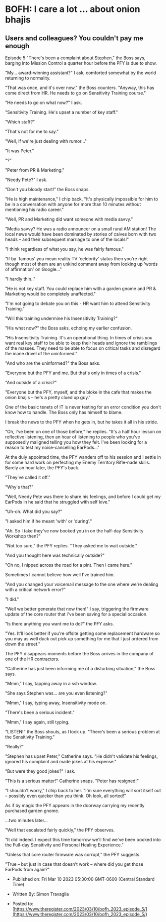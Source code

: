 # BOFH: I care a lot ... about onion bhajis

## Users and colleagues? You couldn't pay me enough

Episode 5 "There's been a complaint about Stephen," the Boss says, barging into Mission Control a quarter hour before the PFY is due to show.

"My... award-winning assistant?" I ask, comforted somewhat by the world returning to normality.

"That was once, and it's over now," the Boss counters. "Anyway, this has come direct from HR. He needs to go on Sensitivity Training course."

"He needs to go on what now?" I ask.

"Sensitivity Training. He's upset a number of key staff."

"Which staff?"

"That's not for me to say."

"Well, if we're just dealing with rumor..."

"It was Peter."

"?"

"Peter from PR & Marketing."

"Needy Pete?" I ask.

"Don't you bloody start!" the Boss snaps.

"He is high maintenance," I chip back. "It's physically impossible for him to be in a conversation with anyone for more than 10 minutes without mentioning his radio career."

"Well, PR and Marketing did want someone with media savvy."

"Media savvy? He was a radio announcer on a small rural AM station! The local news would have been dominated by stories of calves born with two heads – and their subsequent marriage to one of the locals!"

"I think regardless of what you say, he was fairly famous."

"If by 'famous' you mean reality TV 'celebrity' status then you're right - though most of them are an unkind comment away from looking up 'words of affirmation' on Google..."

"I hardly thin.."

"He is not key staff. You could replace him with a garden gnome and PR & Marketing would be completely unaffected."

"I'm not going to debate you on this - HR want him to attend Sensitivity Training."

"Will this training undermine his Insensitivity Training?"

"His what now?" the Boss asks, echoing my earlier confusion.

"His Insensitivity Training. It's an operational thing. In times of crisis you want real key staff to be able to keep their heads and ignore the ramblings of the masses. They need to be able to focus on critical tasks and disregard the inane drivel of the uninformed."

"And who are the uninformed?" the Boss asks.

"Everyone but the PFY and me. But that's only in times of a crisis."

"And outside of a crisis?"

"Everyone but the PFY, myself, and the bloke in the cafe that makes the onion bhajis – he's a pretty clued up guy."

One of the basic tenets of IT is never testing for an error condition you don't know how to handle. The Boss only has himself to blame.

I break the news to the PFY when he gets in, but he takes it all in his stride.  

"Oh, I've been on one of those before," he replies. "It's a half hour lesson on reflective listening, then an hour of listening to people who you've supposedly maligned telling you how they felt. I've been looking for a reason to test my noise-cancelling EarPods..."

At the duly appointed time, the PFY wanders off to his session and I settle in for some hard work on perfecting my Enemy Territory Rifle-nade skills. Barely an hour later, the PFY's back.

"They've called it off."

"Why's that?"

"Well, Needy Pete was there to share his feelings, and before I could get my EarPods in he said that he struggled with self love."

"Uh-oh. What did you say?"

"I asked him if he meant 'with' or 'during'."

"Ah. So I take they've now booked you in on the half-day Sensitivity Workshop then?"

"Not too sure," the PFY replies. "They asked me to wait outside."

"And you thought here was technically outside?"

"Oh no, I nipped across the road for a pint. Then I came here."

Sometimes I cannot believe how well I've trained him.

"And you changed your voicemail message to the one where we're dealing with a critical network error?"

"I did."

"Well we better generate that now then!" I say, triggering the firmware update of the core router that I've been saving for a special occasion.

"Is there anything you want me to do?" the PFY asks.

"Yes. It'll look better if you're offsite getting some replacement hardware so you may as well duck out pick up something for me that I just ordered from down the street."

The PFY disappears moments before the Boss arrives in the company of one of the HR contractors.

"Catherine has just been informing me of a disturbing situation," the Boss says.

"Mmm," I say, tapping away in a ssh window.

"She says Stephen was... are you even listening?"

"Mmm," I say, typing away, Insensitivity mode on.

"There's been a serious incident."

"Mmm," I say again, still typing.

"LISTEN!" the Boss shouts, as I look up. "There's been a serious problem at the Sensitivity Training."

"Really?"

"Stephen has upset Peter," Catherine says. "He didn't validate his feelings, ignored his complaint and made jokes at his expense."

"But were they good jokes?" I ask.

"This is a serious matter!" Catherine snaps. "Peter has resigned!"

"I shouldn't worry," I chip back to her. "I'm sure everything will sort itself out – possibly even quicker than you think. Oh look, all sorted!"

As if by magic the PFY appears in the doorway carrying my recently purchased garden gnome.

...two minutes later...

"Well that escalated fairly quickly," the PFY observes.

"It did indeed. I expect this time tomorrow we'll find we've been booked into the Full-day Sensitivity and Personal Healing Experience."

"Unless that core router firmware was corrupt," the PFY suggests.

"True – but just in case that doesn't work – where did you get those EarPods from again?"



- Published on: Fri Mar 10 2023 05:30:00 GMT-0600 (Central Standard Time)

- Written By: Simon Travaglia

- Posted to: [https://www.theregister.com/2023/03/10/bofh_2023_episode_5/](https://www.theregister.com/2023/03/10/bofh_2023_episode_5/)